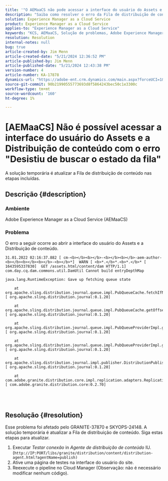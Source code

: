 ```yaml
---
title: '"O AEMaaCS não pode acessar a interface do usuário do Assets e a Distribuição de conteúdo com o erro \"Desistiu de buscar o estado da fila\"'
description: "Saiba como resolver o erro da Fila de distribuição de conteúdo ao abrir a interface do usuário de ativos e o Agente de distribuição de conteúdo no AEMaaCS."
solution: Experience Manager as a Cloud Service
product: Experience Manager as a Cloud Service
applies-to: "Experience Manager as a Cloud Service"
keywords: "KCS, AEMaaCS, Solução de problemas, Adobe Experience Manager as a Cloud Service, acesso, erro, Interface do usuário do Assets, Distribuição de conteúdo, Desistência de buscar o estado da fila"
resolution: Resolution
internal-notes: null
bug: true
article-created-by: Jim Menn
article-created-date: "5/21/2024 12:36:52 PM"
article-published-by: Jim Menn
article-published-date: "5/21/2024 12:43:38 PM"
version-number: 4
article-number: KA-17878
dynamics-url: "https://adobe-ent.crm.dynamics.com/main.aspx?forceUCI=1&pagetype=entityrecord&etn=knowledgearticle&id=e8f4d4c9-6e17-ef11-9f8a-6045bd006268"
source-git-commit: 90b21990555773693d8f5864243bec50c1e3300c
workflow-type: tm+mt
source-wordcount: '160'
ht-degree: 1%

---
```


# [AEMaaCS] Não é possível acessar a interface do usuário do Assets e a Distribuição de conteúdo com o erro &quot;Desistiu de buscar o estado da fila&quot;


A solução temporária é atualizar a Fila de distribuição de conteúdo nas etapas incluídas.

## Descrição {#description}


### <b>Ambiente</b>

Adobe Experience Manager as a Cloud Service (AEMaaCS)



### <b>Problema</b>

O erro a seguir ocorre ao abrir a interface do usuário do Assets e a Distribuição de conteúdo.




```
31.01.2022 02:16:37.882 [ cm-<b></b><b></b>-<b></b><b></b>-aem-author-<b></b><b></b><b></b>-<b></b>*]  WARN [ <b>*.</b>*.<b>*.</b>* [ 1643595337830]  GET /assets.html/content/dam HTTP/1.1]  com.day.cq.dam.commons.util.DamUtil Cannot build entryDepthMap

java.lang.RuntimeException: Gave up fetching queue state

    at org.apache.sling.distribution.journal.queue.impl.PubQueueCache.fetchIfNeeded(PubQueueCache.java:155) [ org.apache.sling.distribution.journal:0.1.20] 

    at org.apache.sling.distribution.journal.queue.impl.PubQueueCache.getOffsetQueue(PubQueueCache.java:117) [ org.apache.sling.distribution.journal:0.1.20] 

    at org.apache.sling.distribution.journal.queue.impl.PubQueueProviderImpl.getOffsetQueue(PubQueueProviderImpl.java:198) [ org.apache.sling.distribution.journal:0.1.20] 

    at org.apache.sling.distribution.journal.queue.impl.PubQueueProviderImpl.getQueue(PubQueueProviderImpl.java:173) [ org.apache.sling.distribution.journal:0.1.20] 

    at org.apache.sling.distribution.journal.impl.publisher.DistributionPublisher.getQueue(DistributionPublisher.java:226) [ org.apache.sling.distribution.journal:0.1.20] 

    at com.adobe.granite.distribution.core.impl.replication.adapters.ReplicationAgent.getQueue(ReplicationAgent.java:179) [ com.adobe.granite.distribution.core:0.2.70]
```



<br> <br>



## Resolução {#resolution}


Esse problema foi afetado pelo GRANITE-37870 e SKYOPS-24148. A solução temporária é atualizar a Fila de distribuição de conteúdo. Siga estas etapas para atualizar.

1. Executar *Testar conexão* in *Agente de distribuição de conteúdo* IU. (`http://IP:PORT/libs/granite/distribution/content/distribution-agent.html?agentName=publish)`
2. Ative uma página de testes na interface do usuário do site.
3. Reexecute o pipeline no Cloud Manager (Observação: não é necessário modificar nenhum código).

